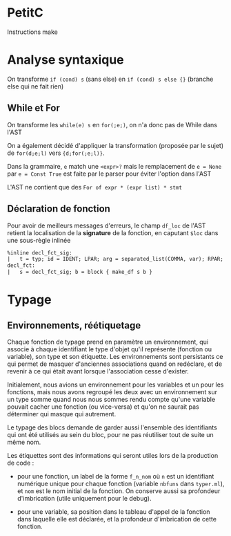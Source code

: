 # PetitC

Instructions make

# Analyse syntaxique

On transforme `if (cond) s` (sans else) en `if (cond) s else {}` (branche else qui ne fait rien)

## While et For
On transforme les `while(e) s` en `for(;e;)`, on n'a donc pas de While dans l'AST

On a également décidé d'appliquer la transformation (proposée par le sujet) de `for(d;e;l)` vers `{d;for(;e;l)}`.

Dans la grammaire, `e` match une `<expr>?` mais le remplacement de `e = None` par `e = Const True` est faite par le parser pour éviter l'option dans l'AST

L'AST ne contient que des `For of expr * (expr list) * stmt`

## Déclaration de fonction

Pour avoir de meilleurs messages d'erreurs, le champ `df_loc` de l'AST retient la localisation de la **signature** de la fonction, en caputant `$loc` dans une sous-règle inlinée

```OCaml
%inline decl_fct_sig:
|	t = typ; id = IDENT; LPAR; arg = separated_list(COMMA, var); RPAR; { (t, id, arg, $loc) }
decl_fct:
|	s = decl_fct_sig; b = block { make_df s b }
```

# Typage

## Environnements, réétiquetage
Chaque fonction de typage prend en paramètre un environnement, qui associe à chaque identifiant le type d'objet qu'il
représente (fonction ou variable), son type et son étiquette. Les environnements sont persistants ce qui permet de masquer
d'anciennes associations quand on redéclare, et de revenir à ce qui était avant lorsque l'association cesse d'exister.

Initialement, nous avions un environnement pour les variables et un pour les fonctions, mais nous avons regroupé les deux
avec un environnement sur un type somme quand nous nous sommes rendu compte qu'une variable pouvait cacher une fonction
(ou vice-versa) et qu'on ne saurait pas déterminer qui masque qui autrement.

Le typage des blocs demande de garder aussi l'ensemble des identifiants qui ont été utilisés au sein du bloc, pour ne pas
réutiliser tout de suite un même nom.

Les étiquettes sont des informations qui seront utiles lors de la production de code :
- pour une fonction, un label de la forme `f_n_nom` où `n` est un identifiant numérique unique pour chaque fonction
(variable `nbfuns` dans `typer.ml`), et `nom` est le nom initial de la fonction. On conserve aussi sa profondeur
d'imbrication (utile uniquement pour le debug).

- pour une variable, sa position dans le tableau d'appel de la fonction dans laquelle elle est déclarée, et la profondeur d'imbrication de cette fonction.
